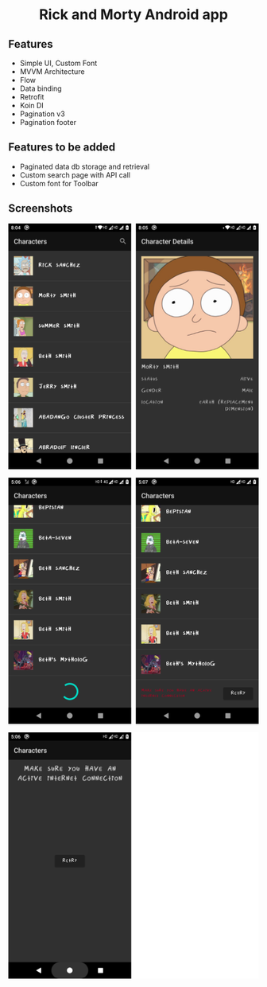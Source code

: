 # <center>Rick and Morty Android app</center>


## Features

- Simple UI, Custom Font
- MVVM Architecture
- Flow
- Data binding
- Retrofit
- Koin DI
- Pagination v3
- Pagination footer


## Features to be added

- Paginated data db storage and retrieval
- Custom search page with API call
- Custom font for Toolbar


## Screenshots

![Screenshots](./mobile_ui.png)

![Screenshots](./mobile_ui_footer.png)

![Screenshots](./mobile_ui_retry.png)






